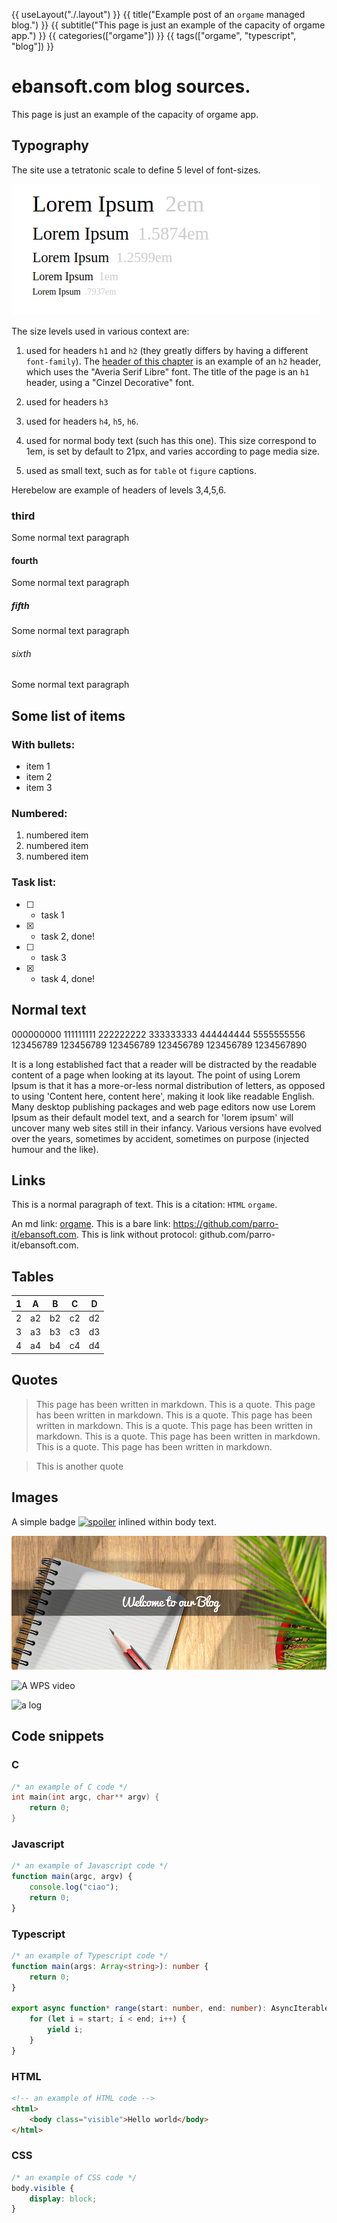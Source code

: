 {{ useLayout("./.layout") }}
{{ title("Example post of an `orgame` managed blog.") }}
{{ subtitle("This page is just an example of the capacity of orgame app.") }}
{{ categories(["orgame"]) }}
{{ tags(["orgame", "typescript", "blog"]) }}

# ebansoft.com blog sources.

This page is just an example of the capacity of orgame app.

## Typography

The site use a tetratonic scale to define 5 level 
of font-sizes.

![The tetratonic scale](media/musical-tetratonic-scale.png)

The size levels used in various context are: 

1) used for headers `h1` and `h2` (they greatly differs by having a different `font-family`). The [header of this chapter](#Typography) is an example of
an `h2` header, which uses the "Averia Serif Libre" font.
The title of the page is an `h1` header, using a "Cinzel Decorative" font.

2) used for headers `h3`
3) used for headers `h4`, `h5`, `h6`. 
4) used for normal body text (such has this one). This size
correspond to 1em, is set by default to 21px, and varies according 
to page media size.
5) used as small text, such as for `table` ot `figure` captions.

Herebelow are example of headers of levels 3,4,5,6.

### third

Some normal text paragraph

#### fourth

Some normal text paragraph

##### fifth

Some normal text paragraph

###### sixth

Some normal text paragraph


## Some list of items

### With bullets:

* item 1
* item 2
* item 3

### Numbered:

1) numbered item
2) numbered item
3) numbered item

### Task list:

* [ ] - task 1
* [X] - task 2, done!
* [ ] - task 3
* [X] - task 4, done!


## Normal text

000000000 111111111 222222222 333333333 444444444 5555555556
123456789 123456789 123456789 123456789 123456789 1234567890

It is a long established fact that a reader will be distracted by the readable content of a page when looking at its layout. The point of using Lorem Ipsum is that it has a more-or-less normal distribution of letters, as opposed to using 'Content here, content here', making it look like readable English. Many desktop publishing packages and web page editors now use Lorem Ipsum as their default model text, and a search for 'lorem ipsum' will uncover many web sites still in their infancy. Various versions have evolved over the years, sometimes by accident, sometimes on purpose (injected humour and the like).

## Links

This is a normal paragraph of text. 
This is a citation: `HTML` `orgame`.

An md link: [orgame](https://github.com/parro-it/orgame).
This is a bare link: https://github.com/parro-it/ebansoft.com.
This is link without protocol: github.com/parro-it/ebansoft.com.

## Tables

| 1  | A  | B  | C  | D  |
|----|----|----|----|----|
| 2  | a2 | b2 | c2 | d2 |
| 3  | a3 | b3 | c3 | d3 |
| 4  | a4 | b4 | c4 | d4 |

## Quotes

> This page has been written in markdown.
> This is a quote. This page has been written in markdown.
> This is a quote. This page has been written in markdown.
> This is a quote. This page has been written in markdown.
> This is a quote. This page has been written in markdown.
> This is a quote. This page has been written in markdown.

> This is another quote

## Images

A simple badge [![spoiler](https://github.com/parro-it/libdesktop/workflows/Node.js%20CI/badge.svg)](https://github.com/parro-it/libdesktop) inlined within body text.

![example image](head-blog-home.png)

![A WPS video](https://www.youtube.com/watch?v=SSPzfKRTiZY&t=410s)

![a log](https://source.unsplash.com/random)


## Code snippets

### C

```C
/* an example of C code */
int main(int argc, char** argv) {
    return 0;
}
```

### Javascript

```javascript
/* an example of Javascript code */
function main(argc, argv) {
    console.log("ciao");
    return 0;
}
```

### Typescript

```typescript
/* an example of Typescript code */
function main(args: Array<string>): number {
    return 0;
}

export async function* range(start: number, end: number): AsyncIterable<number> {
    for (let i = start; i < end; i++) {
        yield i;
    }
}
```

### HTML

```html
<!-- an example of HTML code -->
<html>
    <body class="visible">Hello world</body>
</html>
```

### CSS
```css
/* an example of CSS code */
body.visible {
    display: block;
}
```

